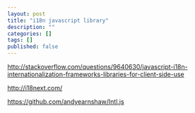 ```yaml
---
layout: post
title: "i18n javascript library"
description: ""
categories: []
tags: []
published: false
---
```

<!--break-->

http://stackoverflow.com/questions/9640630/javascript-i18n-internationalization-frameworks-libraries-for-client-side-use

http://i18next.com/

https://github.com/andyearnshaw/Intl.js